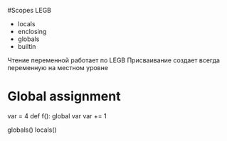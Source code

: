 #Scopes
LEGB
* locals
* enclosing
* globals
* builtin

Чтение переменной работает по LEGB
Присваивание создает всегда переменную на местном уровне

# Global assignment
var = 4
def f():
  global var
  var += 1



globals()
locals()
